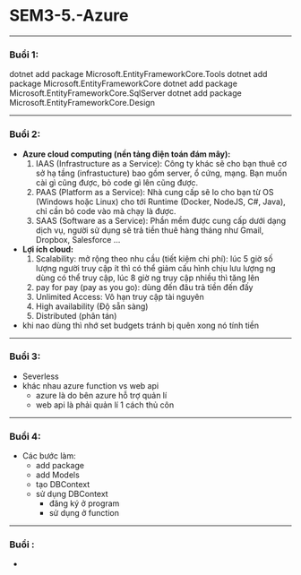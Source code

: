 # SEM3-5.-Azure
---
### Buổi 1:
dotnet add package Microsoft.EntityFrameworkCore.Tools
dotnet add package Microsoft.EntityFrameworkCore
dotnet add package Microsoft.EntityFrameworkCore.SqlServer
dotnet add package Microsoft.EntityFrameworkCore.Design

---
### Buổi 2:
- <strong>Azure cloud computing (nền tảng điện toán đám mây): </strong>
  1. IAAS (Infrastructure as a Service): Công ty khác sẽ cho bạn thuê cơ sở hạ tầng (infrastucture) bao gồm server, ổ cứng, mạng. Bạn muốn cài gì cũng được, bỏ code gì lên cũng được.
  2. PAAS (Platform as a Service): Nhà cung cấp sẽ lo cho bạn từ OS (Windows hoặc Linux) cho tới Runtime (Docker, NodeJS, C#, Java), chỉ cần bỏ code vào mà chạy là được.
  3. SAAS (Software as a Service): Phần mềm được cung cấp dưới dạng dịch vụ, người sử dụng sẽ trả tiền thuê hàng tháng như Gmail, Dropbox, Salesforce …
- <b>Lợi ích cloud:</b>
    1. Scalability: mở rộng theo nhu cầu (tiết kiệm chi phí): lúc 5 giờ số lượng người truy cập ít thì có thể giảm cấu hình chịu lưu lượng ng dùng có thể truy cập, lúc 8 giờ ng truy cập nhiều thì tăng lên
    2. pay for pay (pay as you go): dùng đến đâu trả tiền đến đấy
    3. Unlimited Access: Vô hạn truy cập tài nguyên
    4. High availability (Độ sẵn sàng)
    5. Distributed (phân tán)
- khi nao dùng thì nhớ set budgets tránh bị quên xong nó tính tiền

---
### Buổi 3:
- Severless
- khác nhau azure function vs web api
  + azure là do bên azure hỗ trợ quản lí
  + web api là phải quản lí 1 cách thủ côn

---
### Buổi 4:
- Các bước làm:
  + add package
  + add Models
  + tạo DBContext
  + sử dụng DBContext
    - đăng ký ở program
    - sử dụng ở function

---
### Buổi :
- 


